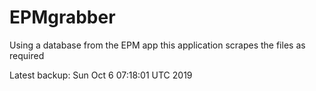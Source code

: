 # EPMgrabber
Using a database from the EPM app this application scrapes the files as required


Latest backup: Sun Oct 6 07:18:01 UTC 2019
